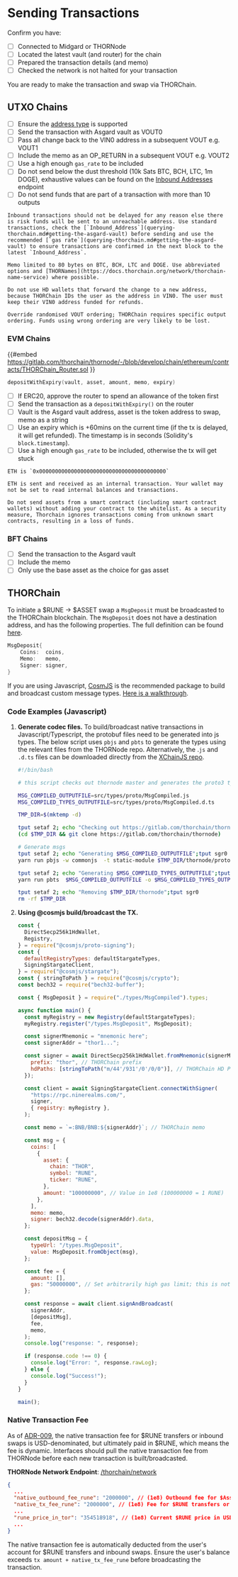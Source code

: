 # Sending Transactions

Confirm you have:

- [ ] Connected to Midgard or THORNode
- [ ] Located the latest vault (and router) for the chain
- [ ] Prepared the transaction details (and memo)
- [ ] Checked the network is not halted for your transaction

You are ready to make the transaction and swap via THORChain.

## UTXO Chains

- [ ] Ensure the [address type](./querying-thorchain.md#supported-address-formats) is supported
- [ ] Send the transaction with Asgard vault as VOUT0
- [ ] Pass all change back to the VIN0 address in a subsequent VOUT e.g. VOUT1
- [ ] Include the memo as an OP_RETURN in a subsequent VOUT e.g. VOUT2
- [ ] Use a high enough `gas_rate` to be included
- [ ] Do not send below the dust threshold (10k Sats BTC, BCH, LTC, 1m DOGE), exhaustive values can be found on the [Inbound Addresses](https://thornode.ninerealms.com/thorchain/inbound_addresses) endpoint
- [ ] Do not send funds that are part of a transaction with more than 10 outputs

```admonish warning
Inbound transactions should not be delayed for any reason else there is risk funds will be sent to an unreachable address. Use standard transactions, check the [`Inbound_Address`](querying-thorchain.md#getting-the-asgard-vault) before sending and use the recommended [`gas rate`](querying-thorchain.md#getting-the-asgard-vault) to ensure transactions are confirmed in the next block to the latest `Inbound_Address`.
```

```admonish info
Memo limited to 80 bytes on BTC, BCH, LTC and DOGE. Use abbreviated options and [THORNames](https://docs.thorchain.org/network/thorchain-name-service) where possible.
```

```admonish warning
Do not use HD wallets that forward the change to a new address, because THORChain IDs the user as the address in VIN0. The user must keep their VIN0 address funded for refunds.
```

```admonish danger
Override randomised VOUT ordering; THORChain requires specific output ordering. Funds using wrong ordering are very likely to be lost.
```

### EVM Chains

{{#embed https://gitlab.com/thorchain/thornode/-/blob/develop/chain/ethereum/contracts/THORChain_Router.sol }}

```go
depositWithExpiry(vault, asset, amount, memo, expiry)
```

- [ ] If ERC20, approve the router to spend an allowance of the token first
- [ ] Send the transaction as a `depositWithExpiry()` on the router
- [ ] Vault is the Asgard vault address, asset is the token address to swap, memo as a string
- [ ] Use an expiry which is +60mins on the current time (if the tx is delayed, it will get refunded). The timestamp is in seconds (Solidity's `block.timestamp`).
- [ ] Use a high enough `gas_rate` to be included, otherwise the tx will get stuck

```admonish info
ETH is `0x0000000000000000000000000000000000000000`
```

```admonish danger
ETH is sent and received as an internal transaction. Your wallet may not be set to read internal balances and transactions.
```

```admonish danger
Do not send assets from a smart contract (including smart contract wallets) without adding your contract to the whitelist. As a security measure, Thorchain ignores transactions coming from unknown smart contracts, resulting in a loss of funds.
```

### BFT Chains

- [ ] Send the transaction to the Asgard vault
- [ ] Include the memo
- [ ] Only use the base asset as the choice for gas asset

## THORChain

To initiate a $RUNE -> $ASSET swap a `MsgDeposit` must be broadcasted to the THORChain blockchain. The `MsgDeposit` does not have a destination address, and has the following properties. The full definition can be found [here](https://gitlab.com/thorchain/thornode/-/blob/develop/x/thorchain/types/msg_deposit.go).

```go
MsgDeposit{
    Coins:  coins,
    Memo:   memo,
    Signer: signer,
}
```

If you are using Javascript, [CosmJS](https://github.com/cosmos/cosmjs) is the recommended package to build and broadcast custom message types. [Here is a walkthrough](https://github.com/cosmos/cosmjs/blob/main/packages/stargate/CUSTOM_PROTOBUF_CODECS.md).

### Code Examples (Javascript)

1. **Generate codec files.** To build/broadcast native transactions in Javascript/Typescript, the protobuf files need to be generated into js types. The below script uses `pbjs` and `pbts` to generate the types using the relevant files from the THORNode repo. Alternatively, the .`js` and `.d.ts` files can be downloaded directly from the [XChainJS repo](https://github.com/xchainjs/xchainjs-lib/tree/master/packages/xchain-thorchain/src/types/proto).

   ```bash
   #!/bin/bash

   # this script checks out thornode master and generates the proto3 typescript buindings for MsgDeposit and MsgSend

   MSG_COMPILED_OUTPUTFILE=src/types/proto/MsgCompiled.js
   MSG_COMPILED_TYPES_OUTPUTFILE=src/types/proto/MsgCompiled.d.ts

   TMP_DIR=$(mktemp -d)

   tput setaf 2; echo "Checking out https://gitlab.com/thorchain/thornode  to $TMP_DIR";tput sgr0
   (cd $TMP_DIR && git clone https://gitlab.com/thorchain/thornode)

   # Generate msgs
   tput setaf 2; echo "Generating $MSG_COMPILED_OUTPUTFILE";tput sgr0
   yarn run pbjs -w commonjs  -t static-module $TMP_DIR/thornode/proto/thorchain/v1/common/common.proto $TMP_DIR/thornode/proto/thorchain/v1/x/thorchain/types/msg_deposit.proto $TMP_DIR/thornode/proto/thorchain/v1/x/thorchain/types/msg_send.proto $TMP_DIR/thornode/third_party/proto/cosmos/base/v1beta1/coin.proto -o $MSG_COMPILED_OUTPUTFILE

   tput setaf 2; echo "Generating $MSG_COMPILED_TYPES_OUTPUTFILE";tput sgr0
   yarn run pbts  $MSG_COMPILED_OUTPUTFILE -o $MSG_COMPILED_TYPES_OUTPUTFILE

   tput setaf 2; echo "Removing $TMP_DIR/thornode";tput sgr0
   rm -rf $TMP_DIR
   ```

2. **Using @cosmjs build/broadcast the TX.**

   ```javascript
   const {
     DirectSecp256k1HdWallet,
     Registry,
   } = require("@cosmjs/proto-signing");
   const {
     defaultRegistryTypes: defaultStargateTypes,
     SigningStargateClient,
   } = require("@cosmjs/stargate");
   const { stringToPath } = require("@cosmjs/crypto");
   const bech32 = require("bech32-buffer");

   const { MsgDeposit } = require("./types/MsgCompiled").types;

   async function main() {
     const myRegistry = new Registry(defaultStargateTypes);
     myRegistry.register("/types.MsgDeposit", MsgDeposit);

     const signerMnemonic = "mnemonic here";
     const signerAddr = "thor1...";

     const signer = await DirectSecp256k1HdWallet.fromMnemonic(signerMnemonic, {
       prefix: "thor", // THORChain prefix
       hdPaths: [stringToPath("m/44'/931'/0'/0/0")], // THORChain HD Path
     });

     const client = await SigningStargateClient.connectWithSigner(
       "https://rpc.ninerealms.com/",
       signer,
       { registry: myRegistry },
     );

     const memo = `=:BNB/BNB:${signerAddr}`; // THORChain memo

     const msg = {
       coins: [
         {
           asset: {
             chain: "THOR",
             symbol: "RUNE",
             ticker: "RUNE",
           },
           amount: "100000000", // Value in 1e8 (100000000 = 1 RUNE)
         },
       ],
       memo: memo,
       signer: bech32.decode(signerAddr).data,
     };

     const depositMsg = {
       typeUrl: "/types.MsgDeposit",
       value: MsgDeposit.fromObject(msg),
     };

     const fee = {
       amount: [],
       gas: "50000000", // Set arbitrarily high gas limit; this is not actually deducted from user account.
     };

     const response = await client.signAndBroadcast(
       signerAddr,
       [depositMsg],
       fee,
       memo,
     );
     console.log("response: ", response);

     if (response.code !== 0) {
       console.log("Error: ", response.rawLog);
     } else {
       console.log("Success!");
     }
   }

   main();
   ```

### Native Transaction Fee

As of [ADR-009](https://gitlab.com/thorchain/thornode/-/blob/develop/docs/architecture/adr-009-reserve-income-fee-overhaul.md), the native transaction fee for $RUNE transfers or inbound swaps is USD-denominated, but ultimately paid in $RUNE, which means the fee is dynamic. Interfaces should pull the native transaction fee from THORNode before each new transaction is built/broadcasted.

**THORNode Network Endpoint**: [/thorchain/network](https://thornode.ninerealms.com/thorchain/network)

```json
{
  ...
  "native_outbound_fee_rune": "2000000", // (1e8) Outbound fee for $Asset -> $RUNE swaps
  "native_tx_fee_rune": "2000000", // (1e8) Fee for $RUNE transfers or $RUNE -> $Asset swaps
  ...
  "rune_price_in_tor": "354518918", // (1e8) Current $RUNE price in USD
  ...
}
```

The native transaction fee is automatically deducted from the user's account for $RUNE transfers and inbound swaps. Ensure the user's balance exceeds `tx amount + native_tx_fee_rune` before broadcasting the transaction.
